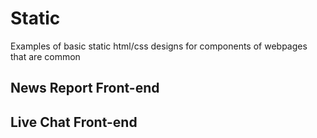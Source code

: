 # Static
Examples of basic static html/css designs for components of webpages that are common

## News Report Front-end


## Live Chat Front-end
